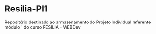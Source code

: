 # Resilia-PI1
Repositório destinado ao armazenamento do Projeto Individual referente módulo 1 do curso RESILIA - WEBDev
